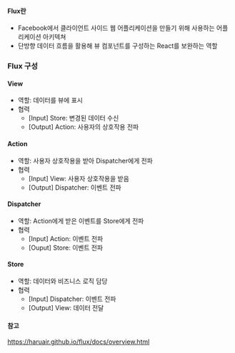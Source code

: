 #### Flux란
- Facebook에서 클라이언트 사이드 웹 어플리케이션을 만들기 위해 사용하는 어플리케이션 아키텍쳐
- 단방향 데이터 흐름을 활용해 뷰 컴포넌트를 구성하는 React를 보완하는 역할

### Flux 구성
#### View
- 역할: 데이터를 뷰에 표시
- 협력
  - [Input] Store: 변경된 데이터 수신
  - [Output] Action: 사용자의 상호작용 전파

#### Action
- 역할: 사용자 상호작용을 받아 Dispatcher에게 전파
- 협력
  - [Input] View: 사용자 상호작용을 받음
  - [Output] Dispatcher: 이벤트 전파

#### Dispatcher
- 역할: Action에게 받은 이벤트를 Store에게 전파
- 협력
  - [Input] Action: 이벤트 전파
  - [Ouput] Store: 이벤트 전파

#### Store
- 역할: 데이터와 비즈니스 로직 담당
- 협력
  - [Input] Dispatcher: 이벤트 전파
  - [Output] View: 데이터 전달

#### 참고
https://haruair.github.io/flux/docs/overview.html